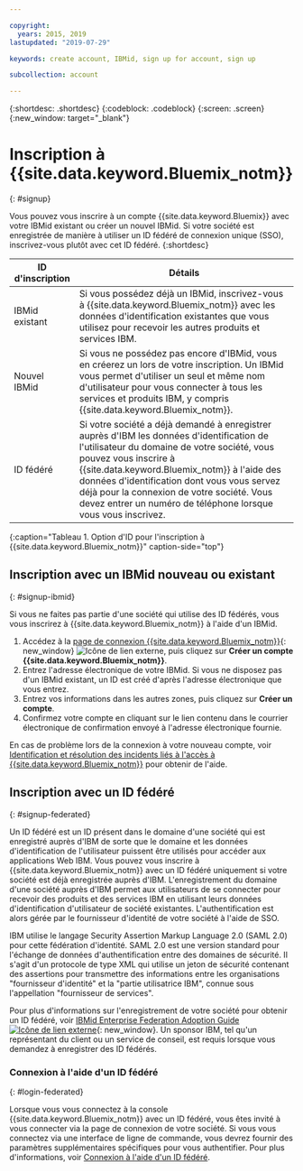 ```yaml
---

copyright:
  years: 2015, 2019
lastupdated: "2019-07-29"

keywords: create account, IBMid, sign up for account, sign up

subcollection: account

---
```


{:shortdesc: .shortdesc}
{:codeblock: .codeblock}
{:screen: .screen}
{:new_window: target="_blank"}


# Inscription à {{site.data.keyword.Bluemix_notm}}
{: #signup}

Vous pouvez vous inscrire à un compte {{site.data.keyword.Bluemix}} avec votre IBMid existant ou créer un nouvel IBMid. Si votre société est enregistrée de manière à utiliser un ID fédéré de connexion unique (SSO), inscrivez-vous plutôt avec cet ID fédéré.
{:shortdesc}

| ID d'inscription | Détails |    
|-----------------|---------|
|IBMid existant   | Si vous possédez déjà un IBMid, inscrivez-vous à {{site.data.keyword.Bluemix_notm}} avec les données d'identification existantes que vous utilisez pour recevoir les autres produits et services IBM. |
|Nouvel IBMid        | Si vous ne possédez pas encore d'IBMid, vous en créerez un lors de votre inscription. Un IBMid vous permet d'utiliser un seul et même nom d'utilisateur pour vous connecter à tous les services et produits IBM, y compris {{site.data.keyword.Bluemix_notm}}. |
|ID fédéré     | Si votre société a déjà demandé à enregistrer auprès d'IBM les données d'identification de l'utilisateur du domaine de votre société, vous pouvez vous inscrire à {{site.data.keyword.Bluemix_notm}} à l'aide des données d'identification dont vous vous servez déjà pour la connexion de votre société. Vous devez entrer un numéro de téléphone lorsque vous vous inscrivez. |
{:caption="Tableau 1. Option d'ID pour l'inscription à {{site.data.keyword.Bluemix_notm}}" caption-side="top"}

## Inscription avec un IBMid nouveau ou existant
{: #signup-ibmid}

Si vous ne faites pas partie d'une société qui utilise des ID fédérés, vous vous inscrirez à {{site.data.keyword.Bluemix_notm}} à l'aide d'un IBMid.

1. Accédez à la [page de connexion {{site.data.keyword.Bluemix_notm}}](https://cloud.ibm.com/){: new_window} ![Icône de lien externe](../icons/launch-glyph.svg "Icône de lien externe"), puis cliquez sur **Créer un compte {{site.data.keyword.Bluemix_notm}}**.
1. Entrez l'adresse électronique de votre IBMid. Si vous ne disposez pas d'un IBMid existant, un ID est créé d'après l'adresse électronique que vous entrez.
1. Entrez vos informations dans les autres zones, puis cliquez sur **Créer un compte**.
1. Confirmez votre compte en cliquant sur le lien contenu dans le courrier électronique de confirmation envoyé à l'adresse électronique fournie.

En cas de problème lors de la connexion à votre  nouveau compte, voir [Identification et résolution des incidents liés à l'accès à {{site.data.keyword.Bluemix_notm}}](/docs/account?topic=account-accessing) pour obtenir de l'aide.

## Inscription avec un ID fédéré
{: #signup-federated}

Un ID fédéré est un ID présent dans le domaine d'une société qui est enregistré auprès d'IBM de sorte que le domaine et les données d'identification de l'utilisateur puissent être utilisés pour accéder aux applications Web IBM. Vous pouvez vous inscrire à {{site.data.keyword.Bluemix_notm}} avec un ID fédéré uniquement si votre société est déjà enregistrée auprès d'IBM. L'enregistrement du domaine d'une société auprès d'IBM permet aux utilisateurs de se connecter pour recevoir des produits et des services IBM en utilisant leurs données d'identification d'utilisateur de société existantes. L'authentification est alors gérée par le fournisseur d'identité de votre société à l'aide de SSO.

IBM utilise le langage Security Assertion Markup Language 2.0 (SAML 2.0) pour cette fédération d'identité. SAML 2.0 est une version standard pour l'échange de données d'authentification entre des domaines de sécurité. Il s'agit d'un protocole de type XML qui utilise un jeton de sécurité contenant des assertions pour transmettre des informations entre les organisations "fournisseur d'identité" et la "partie utilisatrice IBM", connue sous l'appellation "fournisseur de services".

Pour plus d'informations sur l'enregistrement de votre société pour obtenir un ID fédéré, voir [IBMid Enterprise Federation Adoption Guide![Icône de lien externe](../icons/launch-glyph.svg)](https://ibm.box.com/v/IBMid-Federation-Guide){: new_window}. Un sponsor IBM, tel qu'un représentant du client ou un service de conseil, est requis lorsque vous demandez à enregistrer des ID fédérés.

### Connexion à l'aide d'un ID fédéré
{: #login-federated}

Lorsque vous vous connectez à la console {{site.data.keyword.Bluemix_notm}} avec un ID fédéré, vous êtes invité à vous connecter via la page de connexion de votre société. Si vous vous connectez via une interface de ligne de commande, vous devrez fournir des paramètres supplémentaires spécifiques pour vous authentifier. Pour plus d'informations, voir [Connexion à l'aide d'un ID fédéré](/docs/iam?topic=iam-federated_id).
